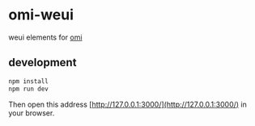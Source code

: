 # omi-weui
weui elements for [omi](https://github.com/AlloyTeam/omi)

## development

``` js
npm install
npm run dev
``` 

Then open this address [http://127.0.0.1:3000/](http://127.0.0.1:3000/) in your browser.

